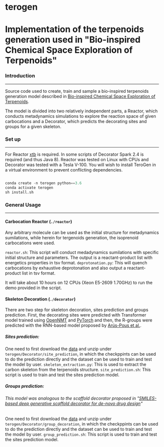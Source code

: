 # terogen
Implementation of the terpenoids generation used in "Bio-inspired Chemical Space Exploration of Terpenoids"
=======================================================================================================================================

### Introduction
------------
Source code used to create, train and sample a bio-inspired terpenoids generation model described in [Bio-inspired Chemical Space Exploration of Terpenoids](https://doi.org/10.26434/chemrxiv-2022-0l482).

The model is divided into two relatively independent parts, a Reactor, which conducts metadynamics simulations to explore the reaction space of given carbocations and a Decorator, which predicts the decorating sites and groups for a given skeleton.


### Set up
------------
For Reactor [xtb](https://xtb-docs.readthedocs.io/en/latest/contents.html) is required. In some scripts of Decorator Spark 2.4 is required (and thus Java 8).
Reactor was tested on Linux with CPUs and Decorator was tested with a Tesla V-100.
You will wish to install TeroGen in a virtual environment to prevent conflicting dependencies.

```python

conda create -n terogen python==3.6
conda activate terogen
sh install.sh
```
### General Usage
-------------

#### Carbocation Reactor (`./reactor`)

Any arbitrary molecule can be used as the initial structure for metadynamics sumilations, while herein for tergenoids generation, the isoprenoid carbocations were used.

`reactor.sh`: This script will conduct medadynamics sumilations with specific initial structure and parameters. The output is a reactant-product list with energetics properties in tsv format.
`deprotonation.py`: This will quench carbocations by exhaustive deprotonation and also output a reactant-product list in tsv format.

It will take about 10 hours on 12 CPUs (Xeon E5-2609 1.70GHz) to run the demo provided in the script.

#### Skeleton Decoration (`./decorator`)
There are two step for skeleton decoration, sites prediction and groups prediction. First, the decorating sites were predicted with Transformer model trained using [OpenNMT](https://opennmt.net/OpenNMT-py/) and [PyTorch](https://pytorch.org/) and then, the R-groups were predicted with the RNN-based model proposed by [Arús-Pous et al.](https://doi.org/10.1186/s13321-020-00441-8).

##### Sites prediction:
One need to first download the [data](http://terokit.qmclab.com/download.html?file=site_data.zip) and unzip under ```terogen/Decorator/site_prediction```, in which the checkppints can be used to do the prediction directly and the dataset can be used to train and test the model by user.
`skeleton_extraction.py`: This is used to extract the carbon skeleton from the terpenoids structure.
`site_prediction.sh`: This script is used to train and test the sites prediction model.

##### Groups prediction:
###### This model was analogous to the scaffold decorator proposed in "[SMILES-based deep generative scaffold decorator for de-novo drug design](https://github.com/undeadpixel/reinvent-scaffold-decorator)"
One need to first download the [data](http://terokit.qmclab.com/download.html?file=group_data.zip) and unzip under ```terogen/Decorator/group_decoration```, in which the checkppints can be used to do the prediction directly and the dataset can be used to train and test the model by user.
`group_prediction.sh`: This script is used to train and test the sites prediction model.
